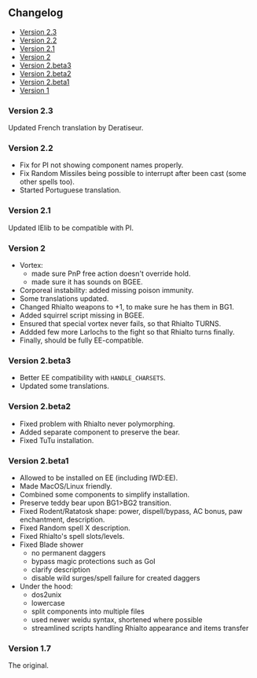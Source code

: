 ## Changelog

- [Version 2.3](#version-23)
- [Version 2.2](#version-22)
- [Version 2.1](#version-21)
- [Version 2](#version-2)
- [Version 2.beta3](#version-2.beta3)
- [Version 2.beta2](#version-2.beta2)
- [Version 2.beta1](#version-2.beta1)
- [Version 1](#version-1)

### Version 2.3

Updated French translation by Deratiseur.

### Version 2.2

- Fix for PI not showing component names properly.
- Fix Random Missiles being possible to interrupt after been cast (some other spells too).
- Started Portuguese translation.

### Version 2.1

Updated IElib to be compatible with PI.

### Version 2

- Vortex:
  - made sure PnP free action doesn't override hold.
  - made sure it has sounds on BGEE.
- Corporeal instability: added missing poison immunity.
- Some translations updated.
- Changed Rhialto weapons to +1, to make sure he has them in BG1.
- Added squirrel script missing in BGEE.
- Ensured that special vortex never fails, so that Rhialto TURNS.
- Addded few more Larlochs to the fight so that Rhialto turns finally.
- Finally, should be fully EE-compatible.

### Version 2.beta3

- Better EE compatibility with `HANDLE_CHARSETS`.
- Updated some translations.

### Version 2.beta2

- Fixed problem with Rhialto never polymorphing.
- Added separate component to preserve the bear.
- Fixed TuTu installation.

### Version 2.beta1

- Allowed to be installed on EE (including IWD:EE).
- Made MacOS/Linux friendly.
- Combined some components to simplify installation.
- Preserve teddy bear upon BG1>BG2 transition.
- Fixed Rodent/Ratatosk shape: power, dispell/bypass, AC bonus, paw enchantment, description.
- Fixed Random spell X description.
- Fixed Rhialto's spell slots/levels.
- Fixed Blade shower
  - no permanent daggers
  - bypass magic protections such as GoI
  - clarify description
  - disable wild surges/spell failure for created daggers
- Under the hood:
  - dos2unix
  - lowercase
  - split components into multiple files
  - used newer weidu syntax, shortened where possible
  - streamlined scripts handling Rhialto appearance and items transfer

### Version 1.7

The original.
